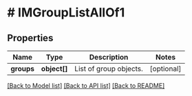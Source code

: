 # # IMGroupListAllOf1

## Properties

Name | Type | Description | Notes
------------ | ------------- | ------------- | -------------
**groups** | **object[]** | List of group objects. | [optional] 

[[Back to Model list]](../../README.md#documentation-for-models) [[Back to API list]](../../README.md#documentation-for-api-endpoints) [[Back to README]](../../README.md)


